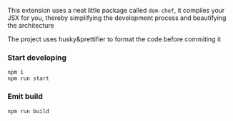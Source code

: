 This extension uses a neat little package called `dom-chef`, it compiles your JSX for you, thereby simplifying the development process and beautifying the architecture

The project uses husky&prettifier to format the code before commiting it

### Start developing

```
npm i
npm run start
```

### Emit build

```
npm run build
```
